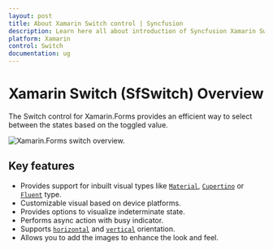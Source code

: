 ```yaml
---
layout: post
title: About Xamarin Switch control | Syncfusion
description: Learn here all about introduction of Syncfusion Xamarin Switch (SfSwitch) control, its elements and more.
platform: Xamarin
control: Switch
documentation: ug
---
```


# Xamarin Switch (SfSwitch) Overview

The Switch control for Xamarin.Forms provides an efficient way to select between the states based on the toggled value.

![Xamarin.Forms switch overview.](images/overview.png)

## Key features

* Provides support for inbuilt visual types like [`Material`](https://help.syncfusion.com/cr/xamarin/Syncfusion.XForms.Buttons.VisualType.html#Syncfusion_XForms_Buttons_VisualType_Material), [`Cupertino`](https://help.syncfusion.com/cr/xamarin/Syncfusion.XForms.Buttons.VisualType.html#Syncfusion_XForms_Buttons_VisualType_Cupertino) or [`Fluent`](https://help.syncfusion.com/cr/xamarin/Syncfusion.XForms.Buttons.VisualType.html#Syncfusion_XForms_Buttons_VisualType_Fluent) type. 
* Customizable visual based on device platforms.
* Provides options to visualize indeterminate state.
* Performs async action with busy indicator.
* Supports [`horizontal`](https://help.syncfusion.com/cr/xamarin/Syncfusion.XForms.Buttons.SwitchOrientation.html#Syncfusion_XForms_Buttons_SwitchOrientation_Horizontal) and [`vertical`](https://help.syncfusion.com/cr/xamarin/Syncfusion.XForms.Buttons.SwitchOrientation.html#Syncfusion_XForms_Buttons_SwitchOrientation_Vertical) orientation.
* Allows you to add the images to enhance the look and feel.